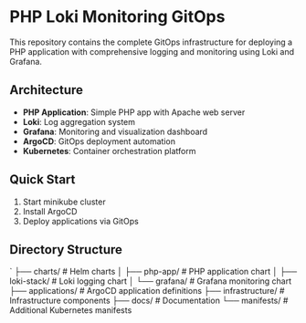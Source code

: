 ﻿# PHP Loki Monitoring GitOps

This repository contains the complete GitOps infrastructure for deploying a PHP application with comprehensive logging and monitoring using Loki and Grafana.

## Architecture

- **PHP Application**: Simple PHP app with Apache web server
- **Loki**: Log aggregation system
- **Grafana**: Monitoring and visualization dashboard
- **ArgoCD**: GitOps deployment automation
- **Kubernetes**: Container orchestration platform

## Quick Start

1. Start minikube cluster
2. Install ArgoCD
3. Deploy applications via GitOps

## Directory Structure

`
├── charts/           # Helm charts
│   ├── php-app/     # PHP application chart
│   ├── loki-stack/  # Loki logging chart
│   └── grafana/     # Grafana monitoring chart
├── applications/     # ArgoCD application definitions
├── infrastructure/   # Infrastructure components
├── docs/            # Documentation
└── manifests/       # Additional Kubernetes manifests

